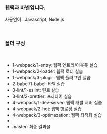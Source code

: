 ### 웹팩과 바벨입니다.

사용언어 : Javascript, Node.js

<br />

### 폴더 구성

<br />

-  1-webpack/1-entry: 웹팩 엔트리/아웃풋 실습
-  1-webpack/2-loader: 웹팩 로더 실습
-  1-webpack/3-plugin: 웹팩 플러그인 실습
-  2-babel/1-babel: 바벨 실습
-  3-lint/1-eslint: 린트 실습
-  3-lint/2-prettier: 프리티어 실습
-  4-webpack/1-dev-server: 웹팩 개발 서버 실습
-  4-webpack/2-hot: 웹팩 핫로딩 실습
-  4-webpack/3-optimazation: 웹팩 최적화 실습
-
-  master: 최종 결과물
